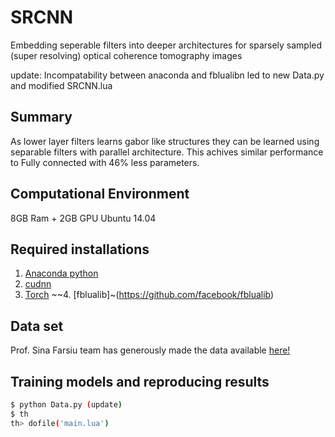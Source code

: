 # SRCNN
Embedding seperable filters into deeper architectures for sparsely sampled (super resolving) optical coherence tomography images

update: Incompatability between anaconda and fblualibn led to new Data.py and modified SRCNN.lua
## Summary
As lower layer filters learns gabor like structures they can be learned using separable filters with parallel architecture. 
This achives similar performance to Fully connected with 46% less parameters.


## Computational Environment
8GB Ram + 2GB GPU Ubuntu 14.04

## Required installations
1. [Anaconda python](https://www.continuum.io/downloads)
2. [cudnn](https://developer.nvidia.com/cudnn)
3. [Torch](http://torch.ch/docs/getting-started.html#_)
~~4. [fblualib]~(https://github.com/facebook/fblualib)

## Data set
Prof. Sina Farsiu team has generously made the data available [here!](http://people.duke.edu/~sf59/Fang_TMI_2013.htm)

## Training models and reproducing results
```bash
$ python Data.py (update)
$ th 
th> dofile('main.lua')
```
